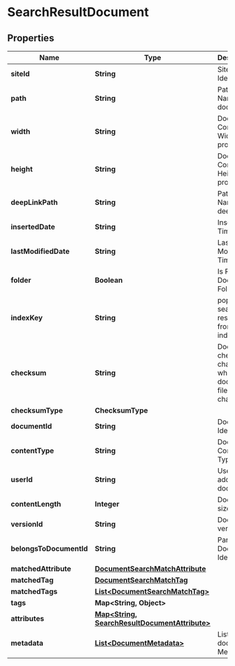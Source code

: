 

# SearchResultDocument


## Properties

| Name | Type | Description | Notes |
|------------ | ------------- | ------------- | -------------|
|**siteId** | **String** | Site Identifier |  [optional] |
|**path** | **String** | Path or Name of document |  [optional] |
|**width** | **String** | Document Content Width property |  [optional] |
|**height** | **String** | Document Content Height property |  [optional] |
|**deepLinkPath** | **String** | Path or Name of deep link |  [optional] |
|**insertedDate** | **String** | Inserted Timestamp |  [optional] |
|**lastModifiedDate** | **String** | Last Modified Timestamp |  [optional] |
|**folder** | **Boolean** | Is Result a Document Folder |  [optional] |
|**indexKey** | **String** | populated if search result are from an index |  [optional] |
|**checksum** | **String** | Document checksum, changes when document file changes |  [optional] |
|**checksumType** | **ChecksumType** |  |  [optional] |
|**documentId** | **String** | Document Identifier |  [optional] |
|**contentType** | **String** | Document Content-Type |  [optional] |
|**userId** | **String** | User who added document |  [optional] |
|**contentLength** | **Integer** | Document size |  [optional] |
|**versionId** | **String** | Document version |  [optional] |
|**belongsToDocumentId** | **String** | Parent Document Identifier |  [optional] |
|**matchedAttribute** | [**DocumentSearchMatchAttribute**](DocumentSearchMatchAttribute.md) |  |  [optional] |
|**matchedTag** | [**DocumentSearchMatchTag**](DocumentSearchMatchTag.md) |  |  [optional] |
|**matchedTags** | [**List&lt;DocumentSearchMatchTag&gt;**](DocumentSearchMatchTag.md) |  |  [optional] |
|**tags** | **Map&lt;String, Object&gt;** |  |  [optional] |
|**attributes** | [**Map&lt;String, SearchResultDocumentAttribute&gt;**](SearchResultDocumentAttribute.md) |  |  [optional] |
|**metadata** | [**List&lt;DocumentMetadata&gt;**](DocumentMetadata.md) | List of document Metadata |  [optional] |



